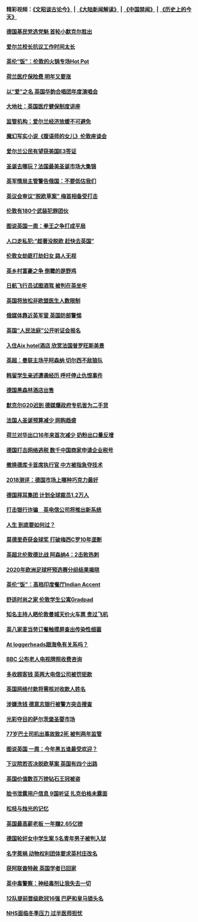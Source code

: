 #### 精彩视频：[《文昭谈古论今》](https://github.com/gfw-breaker/wenzhao/blob/master/README.md?t=12081231) | [《大陆新闻解读》](https://github.com/gfw-breaker/ntdtv-comedy/blob/master/README.md?t=12081231) | [《中国禁闻》](https://github.com/gfw-breaker/ntdtv-news/blob/master/README.md?t=12081231) | [《历史上的今天》](https://github.com/gfw-breaker/today-in-history/blob/master/README.md?t=12081231) 

#### [德国基民党选党魁 首轮小默克尔胜出](../pages/nsc974/n10897678.md?t=12081231) 

#### [爱尔兰校长抗议工作时间太长](../pages/nsc974/n10897164.md?t=12081231) 

#### [英伦“饭”：伦敦的火锅专场Hot Pot](../pages/nsc974/n10897146.md?t=12081231) 

#### [荷兰医疗保险费 明年又要涨](../pages/nsc974/n10897113.md?t=12081231) 

#### [以“爱”之名 英国华韵合唱团年度演唱会](../pages/nsc974/n10897132.md?t=12081231) 

#### [大地社：英国医疗健保制度讲座](../pages/nsc974/n10897109.md?t=12081231) 

#### [监管机构：爱尔兰经济放缓不可避免](../pages/nsc974/n10897047.md?t=12081231) 

#### [魔幻写实小说《腹语师的女儿》伦敦座谈会](../pages/nsc974/n10897070.md?t=12081231) 

#### [爱尔兰公民有望获美国E3签证](../pages/nsc974/n10896956.md?t=12081231) 

#### [圣诞去哪玩？法国最美圣诞市场大集锦](../pages/nsc974/n10895365.md?t=12081231) 

#### [英军情局主管警告俄国：不要低估我们](../pages/nsc974/n10895238.md?t=12081231) 

#### [英议会审议“脱欧草案” 梅首相备受打击](../pages/nsc974/n10895260.md?t=12081231) 

#### [伦敦有180个武装犯罪团伙](../pages/nsc974/n10895487.md?t=12081231) 

#### [图说英国一周：拳王之争打成平局](../pages/nsc974/n10895330.md?t=12081231) 

#### [人口走私犯:“趁著没脱欧 赶快去英国”](../pages/nsc974/n10895316.md?t=12081231) 

#### [伦敦女劫匪打劫妇女 路人无视](../pages/nsc974/n10895309.md?t=12081231) 

#### [英乡村富豪之争  倒霉的是野鸡](../pages/nsc974/n10895305.md?t=12081231) 

#### [日航飞行员试图酒驾  被判在英坐牢](../pages/nsc974/n10895291.md?t=12081231) 

#### [英国将放松非欧盟医生人数限制](../pages/nsc974/n10895286.md?t=12081231) 

#### [俄媒体靠近英军营 英国防部警惕](../pages/nsc974/n10895265.md?t=12081231) 

#### [英国“人民法庭”公开听证会报名](../pages/nsc974/n10895219.md?t=12081231) 

#### [入住Aix hotel酒店 欣赏法国普罗旺斯美景](../pages/nsc974/n10894800.md?t=12081231) 

#### [英超：曼联主场平阿森纳 切尔西不敌狼队](../pages/nsc974/n10893786.md?t=12081231) 

#### [韩留学生亲述遭袭经历 呼吁停止仇恨事件](../pages/nsc974/n10893538.md?t=12081231) 

#### [德国黑森林酒店出售](../pages/nsc974/n10893286.md?t=12081231) 

#### [默克尔G20迟到 德媒爆政府专机皆为二手货](../pages/nsc974/n10892503.md?t=12081231) 

#### [法国人圣诞预算减少 网购趋盛](../pages/nsc974/n10892541.md?t=12081231) 

#### [荷兰对华出口16年来首次减少 奶粉出口量反增](../pages/nsc974/n10892601.md?t=12081231) 

#### [德国打击网络逃税 数千中国商家申请企业税号](../pages/nsc974/n10892430.md?t=12081231) 

#### [撤换德库卡首席执行官 中方被指急夺技术](../pages/nsc974/n10891177.md?t=12081231) 

#### [2018测评：德国市场上哪种巧克力最好](../pages/nsc974/n10891102.md?t=12081231) 

#### [德国拜耳集团 计划全球裁员1.2万人](../pages/nsc974/n10891082.md?t=12081231) 

#### [打击银行诈骗　英电信公司将推出新系统](../pages/nsc974/n10890987.md?t=12081231) 

#### [人生 到底要如何过？](../pages/nsc974/n10890980.md?t=12081231) 

#### [莫德里奇获金球奖 打破梅西C罗10年垄断](../pages/nsc974/n10890252.md?t=12081231) 

#### [英超北伦敦德比战 阿森纳4：2击败热刺](../pages/nsc974/n10887322.md?t=12081231) 

#### [2020年欧洲足球杯预选赛分组结果揭晓](../pages/nsc974/n10887348.md?t=12081231) 

#### [英伦“饭”：高档印度餐厅Indian Accent](../pages/nsc974/n10887152.md?t=12081231) 

#### [舒适时尚之家 伦敦学生公寓Gradpad](../pages/nsc974/n10887125.md?t=12081231) 

#### [知名主持人晒伦敦曼城天价火车票 贵过飞机](../pages/nsc974/n10887062.md?t=12081231) 

#### [英八家麦当劳订餐触摸屏查出传染性细菌](../pages/nsc974/n10886684.md?t=12081231) 

#### [At loggerheads跟海龟有关系吗？](../pages/nsc974/n10883586.md?t=12081231) 

#### [BBC 公布老人电视牌照收费咨询](../pages/nsc974/n10883556.md?t=12081231) 

#### [多收顾客钱 英两大电信公司被罚钜款](../pages/nsc974/n10883526.md?t=12081231) 

#### [英国网络付款将需核对收款人姓名](../pages/nsc974/n10883510.md?t=12081231) 

#### [涉嫌洗钱 德意志银行被警方突击搜查](../pages/nsc974/n10881516.md?t=12081231) 

#### [光彩夺目的萨尔茨堡圣婴市场](../pages/nsc974/n10881904.md?t=12081231) 

#### [77岁巴士司机出事故致2死 被判两年监管](../pages/nsc974/n10881843.md?t=12081231) 

#### [图说英国 一周：今年黑五谁最受欢迎？](../pages/nsc974/n10881815.md?t=12081231) 

#### [下议院若否决脱欧草案 英国有四个出路](../pages/nsc974/n10881130.md?t=12081231) 

#### [英国价值数百万镑钻石王冠被盗](../pages/nsc974/n10881169.md?t=12081231) 

#### [脸书泄露用户信息 9国听证 扎克伯格未露面](../pages/nsc974/n10881125.md?t=12081231) 

#### [松枝与烛光的记忆](../pages/nsc974/n10881139.md?t=12081231) 

#### [英国最高薪老板 一年赚2.65亿镑](../pages/nsc974/n10881230.md?t=12081231) 

#### [德国轮奸女中学生案 5名青年男子被判入狱](../pages/nsc974/n10880979.md?t=12081231) 

#### [名字惹祸  动物权利团体要求英村庄改名](../pages/nsc974/n10881160.md?t=12081231) 

#### [获阿联酋特赦 英国学者已回家](../pages/nsc974/n10881153.md?t=12081231) 

#### [英中毒警察：神经毒剂让我失去一切](../pages/nsc974/n10881143.md?t=12081231) 

#### [12队提前晋级欧冠16强 巴萨和皇马锁头名](../pages/nsc974/n10880196.md?t=12081231) 

#### [NHS面临冬季压力 过半医师担忧](../pages/nsc974/n10879741.md?t=12081231) 

